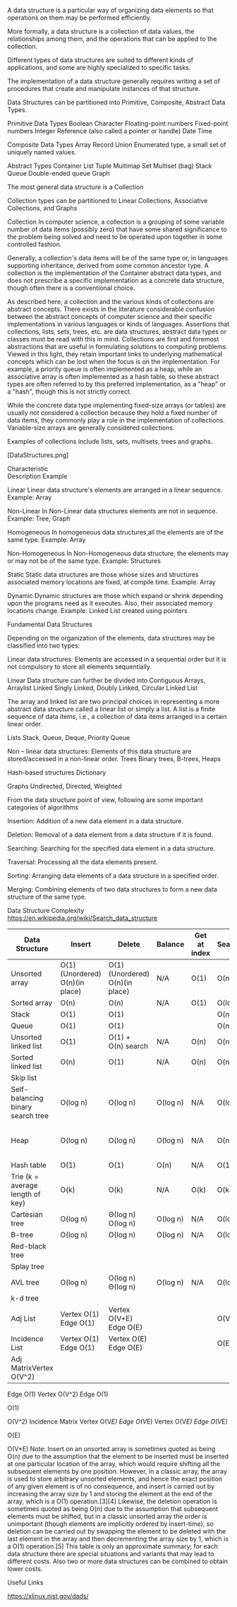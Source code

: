 A data structure is a particular way of organizing data elements so that operations on them may be performed efficiently.

More formally, a data structure is a collection of data values, the relationships among them, and the operations that can be applied to the collection.

Different types of data structures are suited to different kinds of applications, and some are highly specialized to specific tasks.

The implementation of a data structure generally requires writing a set of procedures that create and manipulate instances of that structure.



Data Structures can be partitioned into Primitive, Composite, Abstract Data Types.

Primitive Data Types
Boolean
Character
Floating-point numbers
Fixed-point numbers
Integer
Reference (also called a pointer or handle)
Date Time

Composite Data Types
Array
Record
Union
Enumerated type, a small set of uniquely named values.

Abstract Types
Container
List
Tuple
Multimap
Set
Multiset (bag)
Stack
Queue
Double-ended queue
Graph


The most general data structure is a Collection

Collection types can be partitioned to Linear Collections, Associative Collections, and Graphs

Collection
In computer science, a collection is a grouping of some variable number of data items (possibly zero) that have some shared significance to the problem being solved and need to be operated upon together in some controlled fashion.

Generally, a collection's data items will be of the same type or, in languages supporting inheritance, derived from some common ancestor type. A collection is the implementation of the Container abstract data types, and does not prescribe a specific implementation as a concrete data structure, though often there is a conventional choice.

As described here, a collection and the various kinds of collections are abstract concepts. There exists in the literature considerable confusion between the abstract concepts of computer science and their specific implementations in various languages or kinds of languages. Assertions that collections, lists, sets, trees, etc. are data structures, abstract data types or classes must be read with this in mind. Collections are first and foremost abstractions that are useful in formulating solutions to computing problems. Viewed in this light, they retain important links to underlying mathematical concepts which can be lost when the focus is on the implementation.
For example, a priority queue is often implemented as a heap, while an associative array is often implemented as a hash table, so these abstract types are often referred to by this preferred implementation, as a "heap" or a "hash", though this is not strictly correct.


While the concrete data type implementing fixed-size arrays (or tables) are usually not considered a collection because they hold a fixed number of data items, they commonly play a role in the implementation of collections. Variable-size arrays are generally considered collections.

Examples of collections include lists, sets, multisets, trees and graphs.

[DataStructures.png]


Characteristic    
Description
Example

Linear
Linear data structure's elements are arranged in a linear sequence.
Example: Array

Non-Linear
In Non-Linear data structures elements are not in sequence.
Example: Tree, Graph

Homogeneous
In homogeneous data structures,all the elements are of the same type.
Example: Array

Non-Homogeneous
In Non-Homogeneous data structure, the elements may or may not be of the same type.
Example: Structures

Static
Static data structures are those whose sizes and structures associated memory locations are fixed, at compile time.
Example: Array


Dynamic
Dynamic structures are those which expand or shrink depending upon the programs need as it executes. Also, their associated memory locations change.
Example: Linked List created using pointers








Fundamental Data Structures




Depending on the organization of the elements, data structures may be classified into two types:

Linear data structures:
Elements are accessed in a sequential order but it is not compulsory to store all elements sequentially.

Linear Data structure can further be divided into
Contiguous
    Arrays,    Arraylist
Linked
    Singly Linked, Doubly Linked, Circular Linked List

The array and linked list are two principal choices in representing a more abstract data structure called a linear list or simply a list. A list is a finite sequence of data items, i.e., a collection of data items arranged in a certain linear order.

Lists
    Stack, Queue, Deque, Priority Queue





Non – linear data structures:
Elements of this data structure are stored/accessed in a non-linear order.
Trees
Binary trees, B-trees, Heaps


Hash-based structures
Dictionary


Graphs
Undirected, Directed, Weighted




From the data structure point of view, following are some important categories of algorithms

Insertion:    Addition of a new data element in a data structure.

Deletion:     Removal of a data element from a data structure if it is found.

Searching:    Searching for the specified data element in a data structure.

Traversal:    Processing all the data elements present.

Sorting:    Arranging data elements of a data structure in a specified order.

Merging:    Combining elements of two data structures to form a new data structure of the same type.


Data Structure Complexity
https://en.wikipedia.org/wiki/Search_data_structure







|Data Structure | Insert | Delete | Balance | Get at index | Search/Query | Find minimum | Find maximum | Space usage |
| --------------- | --------------- | --------------- | --------------- | --------------- | --------------- | --------------- | --------------- | --------------- |
| Unsorted array | O(1)(Unordered) <br /> O(n)(in place) | O(1)(Unordered) <br /> O(n)(in place) | N/A | O(1) | O(n) | O(n) | O(n) | O(n) |
| Sorted array | O(n) | O(n) | N/A | O(1) | O(log n) | O(1) | O(1) | O(n) |
| Stack | O(1) | O(1) | | | O(n) | | | O(n) |
| Queue | O(1) | O(1) | | | O(n) | | | O(n) |
| Unsorted linked list | O(1) | O(1) + <br /> O(n) search | N/A | O(n) | O(n) | O(n) | O(n) | O(n) |
| Sorted linked list | O(n) | O(1) | N/A | O(n) | O(n) | O(1) | O(1) | O(n) |
| Skip list |  |  |  |  |  |  |  |  |
| Self-balancing binary search tree | O(log n) | O(log n) | O(log n) | N/A | O(log n) | O(log n) | O(log n) | O(n) |
| Heap | O(log n) | O(log n) | O(log n) | N/A | O(n) | O(1)min-heap <br /> O(n)max-heap | O(1)max-heap <br /> O(n)min-heap | O(n) |
| Hash table | O(1) | O(1) | O(n) | N/A | O(1) | O(n) | O(n) | O(n) |
| Trie (k = average length of key) | O(k) | O(k) | N/A | O(k) | O(k) | O(k) |  O(k n) |
| Cartesian tree | O(log n) | Θ(log n)    O(log n) | O(log n) | N/A | O(log n) | O(log n) | O(log n) | O(n) |
B-tree | O(log n) | O(log n) | O(log n) | N/A | O(log n) | O(log n) | O(log n) | O(n) |
| Red-black tree |  |  |  |  |  |  |  |  |
| Splay tree |  |  |  |  |  |  |  |  |
| AVL tree | O(log n) | O(log n)    Θ(log n) | O(log n) | N/A | O(log n) | O(log n) | O(log n) | O(n) |
| k-d tree | | | | | | | | |
| Adj List | Vertex O(1)     Edge O(1) | Vertex O(V+E)     Edge O(E)| | | O(V) | | | O(V+E) |
| Incidence List | Vertex O(1)     Edge O(1) | Vertex O(E)     Edge O(E) | | | O(E) | | | O(V+E) |
| Adj MatrixVertex O(V^2)
Edge O(1)
Vertex O(V^2)
Edge O(1)




O(1)




O(V^2)
Incidence Matrix
Vertex O(V*E)
Edge O(V*E)
Vertex O(V*E)
Edge O(V*E)




O(E)




O(V*E)
Note: Insert on an unsorted array is sometimes quoted as being O(n) due to the assumption that the element to be inserted must be inserted at one particular location of the array, which would require shifting all the subsequent elements by one position. However, in a classic array, the array is used to store arbitrary unsorted elements, and hence the exact position of any given element is of no consequence, and insert is carried out by increasing the array size by 1 and storing the element at the end of the array, which is a O(1) operation.[3][4] Likewise, the deletion operation is sometimes quoted as being O(n) due to the assumption that subsequent elements must be shifted, but in a classic unsorted array the order is unimportant (though elements are implicitly ordered by insert-time), so deletion can be carried out by swapping the element to be deleted with the last element in the array and then decrementing the array size by 1, which is a O(1) operation.[5]
This table is only an approximate summary; for each data structure there are special situations and variants that may lead to different costs. Also two or more data structures can be combined to obtain lower costs.

Useful Links

https://xlinux.nist.gov/dads/
